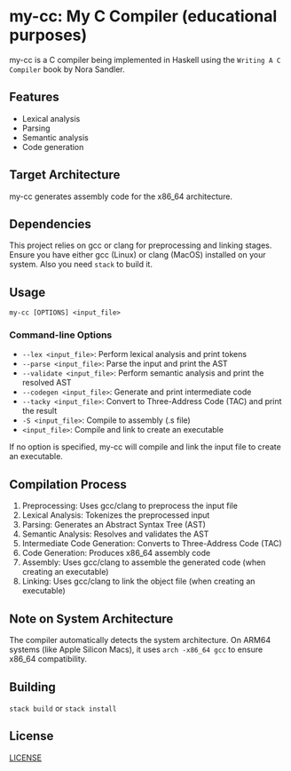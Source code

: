 # my-cc: My C Compiler (educational purposes)

my-cc is a C compiler being implemented in Haskell using the `Writing A C Compiler` book by Nora Sandler.

## Features

- Lexical analysis
- Parsing
- Semantic analysis
- Code generation

## Target Architecture

my-cc generates assembly code for the x86_64 architecture.

## Dependencies

This project relies on gcc or clang for preprocessing and linking stages. Ensure you have either gcc (Linux) or clang (MacOS) installed on your system. Also you need `stack` to build it.

## Usage

`my-cc [OPTIONS] <input_file>`

### Command-line Options

- `--lex <input_file>`: Perform lexical analysis and print tokens
- `--parse <input_file>`: Parse the input and print the AST
- `--validate <input_file>`: Perform semantic analysis and print the resolved AST
- `--codegen <input_file>`: Generate and print intermediate code
- `--tacky <input_file>`: Convert to Three-Address Code (TAC) and print the result
- `-S <input_file>`: Compile to assembly (.s file)
- `<input_file>`: Compile and link to create an executable

If no option is specified, my-cc will compile and link the input file to create an executable.

## Compilation Process

1. Preprocessing: Uses gcc/clang to preprocess the input file
2. Lexical Analysis: Tokenizes the preprocessed input
3. Parsing: Generates an Abstract Syntax Tree (AST)
4. Semantic Analysis: Resolves and validates the AST
5. Intermediate Code Generation: Converts to Three-Address Code (TAC)
6. Code Generation: Produces x86_64 assembly code
7. Assembly: Uses gcc/clang to assemble the generated code (when creating an executable)
8. Linking: Uses gcc/clang to link the object file (when creating an executable)

## Note on System Architecture

The compiler automatically detects the system architecture. On ARM64 systems (like Apple Silicon Macs), it uses `arch -x86_64 gcc` to ensure x86_64 compatibility.

## Building

`stack build` or `stack install`

## License

[LICENSE](LICENSE)